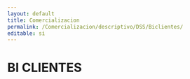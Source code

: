 ```yaml
---
layout: default
title: Comercializacion
permalink: /Comercializacion/descriptivo/DSS/Biclientes/
editable: si
---
```


# BI CLIENTES
